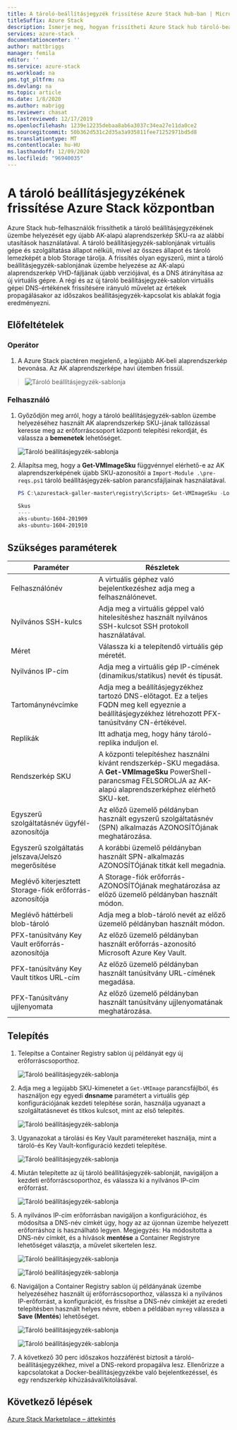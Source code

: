 ```yaml
---
title: A tároló-beállításjegyzék frissítése Azure Stack hub-ban | Microsoft Docs
titleSuffix: Azure Stack
description: Ismerje meg, hogyan frissítheti Azure Stack hub tároló-beállításjegyzékét.
services: azure-stack
documentationcenter: ''
author: mattbriggs
manager: femila
editor: ''
ms.service: azure-stack
ms.workload: na
pms.tgt_pltfrm: na
ms.devlang: na
ms.topic: article
ms.date: 1/8/2020
ms.author: mabrigg
ms.reviewer: chasat
ms.lastreviewed: 12/17/2019
ms.openlocfilehash: 1239e12235debaa8ab6a3037c34ea27e11da0ce2
ms.sourcegitcommit: 50b362d531c2d35a3a935811fee71252971bd5d8
ms.translationtype: MT
ms.contentlocale: hu-HU
ms.lasthandoff: 12/09/2020
ms.locfileid: "96940035"
---
```

# <a name="update-the-container-registry-in-azure-stack-hub"></a>A tároló beállításjegyzékének frissítése Azure Stack központban

Azure Stack hub-felhasználók frissíthetik a tároló beállításjegyzékének üzembe helyezését egy újabb AK-alapú alaprendszerkép SKU-ra az alábbi utasítások használatával. A tároló beállításjegyzék-sablonjának virtuális gépe és szolgáltatása állapot nélküli, mivel az összes állapot és tároló lemezképét a blob Storage tárolja. A frissítés olyan egyszerű, mint a tároló beállításjegyzék-sablonjának üzembe helyezése az AK-alapú alaprendszerkép VHD-fájljának újabb verziójával, és a DNS átirányítása az új virtuális gépre. A régi és az új tároló beállításjegyzék-sablon virtuális gépei DNS-értékének frissítésére irányuló művelet az értékek propagálásakor az időszakos beállításjegyzék-kapcsolat kis ablakát fogja eredményezni.

## <a name="prerequisites"></a>Előfeltételek

### <a name="operator"></a>Operátor

1.  A Azure Stack piactéren megjelenő, a legújabb AK-beli alaprendszerkép bevonása. Az AK alaprendszerképe havi ütemben frissül.

> ![Tároló beállításjegyzék-sablonja](./media/container-registry-template-updating-tzl/image1.png)

### <a name="user"></a>Felhasználó

1.  Győződjön meg arról, hogy a tároló beállításjegyzék-sablon üzembe helyezéséhez használt AK alaprendszerkép SKU-jának tallózással keresse meg az erőforráscsoport központi telepítési rekordját, és válassza a **bemenetek** lehetőséget.

    ![Tároló beállításjegyzék-sablonja](./media/container-registry-template-updating-tzl/image2.png)

2.  Állapítsa meg, hogy a **Get-VMImageSku** függvénnyel elérhető-e az AK alaprendszerképének újabb SKU-azonosítói a `Import-Module .\pre-reqs.ps1` tároló beállításjegyzék-sablon parancsfájljainak használatával.

    ```powershell  
    PS C:\azurestack-galler-master\registry\Scripts> Get-VMImageSku -Location Shanghai
    
    Skus                  
    ----                  
    aks-ubuntu-1604-201909
    aks-ubuntu-1604-201910 
    ```

## <a name="parameters-required"></a>Szükséges paraméterek

| Paraméter | Részletek |
| --- | --- |
| Felhasználónév | A virtuális géphez való bejelentkezéshez adja meg a felhasználónevet. |
| Nyilvános SSH-kulcs | Adja meg a virtuális géppel való hitelesítéshez használt nyilvános SSH-kulcsot SSH protokoll használatával. |
| Méret | Válassza ki a telepítendő virtuális gép méretét. |
| Nyilvános IP-cím | Adja meg a virtuális gép IP-címének (dinamikus/statikus) nevét és típusát. |
| Tartománynévcímke | Adja meg a beállításjegyzékhez tartozó DNS-előtagot. Ez a teljes FQDN meg kell egyeznie a beállításjegyzékhez létrehozott PFX-tanúsítvány CN-értékével. |
| Replikák | Itt adhatja meg, hogy hány tároló-replika induljon el. |
| Rendszerkép SKU | A központi telepítéshez használni kívánt rendszerkép-SKU megadása. A **Get-VMImageSku** PowerShell-parancsmag FELSOROLJA az AK-alapú alaprendszerképhez elérhető SKU-ket. |
| Egyszerű szolgáltatásnév ügyfél-azonosítója | Az előző üzemelő példányban használt egyszerű szolgáltatásnév (SPN) alkalmazás AZONOSÍTÓjának meghatározása. |
| Egyszerű szolgáltatás jelszava/Jelszó megerősítése | A korábbi üzemelő példányban használt SPN-alkalmazás AZONOSÍTÓjának titkát kell megadnia. |
| Meglévő kiterjesztett Storage-fiók erőforrás-azonosítója | A Storage-fiók erőforrás-AZONOSÍTÓjának meghatározása az előző üzemelő példányban használt módon. |
| Meglévő háttérbeli blob-tároló | Adja meg a blob-tároló nevét az előző üzemelő példányban használt módon. |
| PFX-tanúsítvány Key Vault erőforrás-azonosítója | Az előző üzemelő példányban használt erőforrás-azonosító Microsoft Azure Key Vault. |
| PFX-tanúsítvány Key Vault titkos URL-cím | Az előző üzemelő példányban használt tanúsítvány URL-címének megadása. |
| PFX-Tanúsítvány ujjlenyomata | Az előző üzemelő példányban használt tanúsítvány ujjlenyomatának meghatározása. |

## <a name="installation"></a>Telepítés

1.  Telepítse a Container Registry sablon új példányát egy új erőforráscsoporthoz.

    ![Tároló beállításjegyzék-sablonja](./media/container-registry-template-updating-tzl/image3.png)

2.  Adja meg a legújabb SKU-kimenetet a `Get-VMImage` parancsfájlból, és használjon egy egyedi **dnsname** paramétert a virtuális gép konfigurációjának kezdeti telepítése során, használja ugyanazt a szolgáltatásnevet és titkos kulcsot, mint az első telepítés.

    ![Tároló beállításjegyzék-sablonja](./media/container-registry-template-updating-tzl/image4.png)

3.  Ugyanazokat a tárolási és Key Vault paramétereket használja, mint a tároló-és Key Vault-konfiguráció kezdeti telepítése.

    ![Tároló beállításjegyzék-sablonja](./media/container-registry-template-updating-tzl/image5.png)

1.  Miután telepítette az új tároló beállításjegyzék-sablonját, navigáljon a kezdeti erőforráscsoporthoz, és válassza ki a nyilvános IP-cím erőforrást.

    ![Tároló beállításjegyzék-sablonja](./media/container-registry-template-updating-tzl/image6.png)

1.  A nyilvános IP-cím erőforrásban navigáljon a konfigurációhoz, és módosítsa a DNS-név címkét úgy, hogy az az újonnan üzembe helyezett erőforráshoz is használható legyen. Megjegyzés: Ha módosította a DNS-név címkét, és a hívások **mentése** a Container Registryre lehetőséget választja, a művelet sikertelen lesz.

    ![Tároló beállításjegyzék-sablonja](./media/container-registry-template-updating-tzl/image7.png)
    
    ![Tároló beállításjegyzék-sablonja](./media/container-registry-template-updating-tzl/image8.png)

2.  Navigáljon a Container Registry sablon új példányának üzembe helyezéséhez használt új erőforráscsoporthoz, válassza ki a nyilvános IP-erőforrást, a konfigurációt, és frissítse a DNS-név címkéjét az eredeti telepítésben használt helyes névre, ebben a példában `myreg` válassza a **Save (Mentés**) lehetőséget.

    ![Tároló beállításjegyzék-sablonja](./media/container-registry-template-updating-tzl/image9.png)
    
    ![Tároló beállításjegyzék-sablonja](./media/container-registry-template-updating-tzl/image10.png)

3.  A következő 30 perc időszakos hozzáférést biztosít a tároló-beállításjegyzékhez, mivel a DNS-rekord propagálva lesz. Ellenőrizze a kapcsolatokat a Docker-beállításjegyzékbe való bejelentkezéssel, és egy rendszerkép kihúzásával/kitolásával.

## <a name="next-steps"></a>Következő lépések

[Azure Stack Marketplace – áttekintés](../../operator/azure-stack-marketplace.md)
